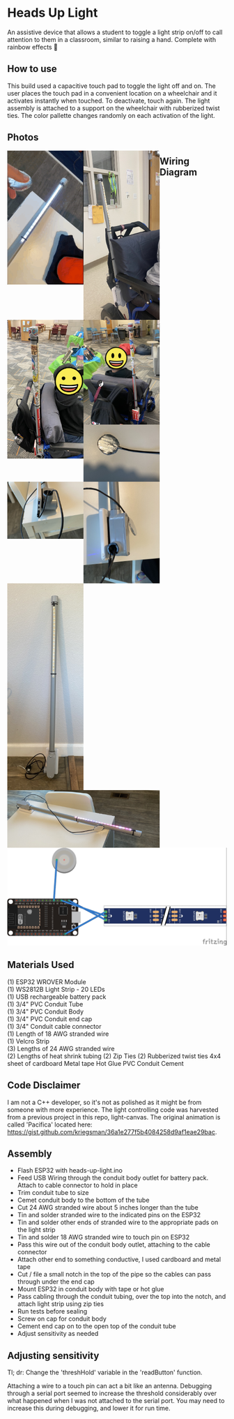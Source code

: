 # Heads Up Light
An assistive device that allows a student to toggle a light strip on/off to call attention to them in a classroom, similar to raising a hand. Complete with rainbow effects :rainbow:

## How to use
This build used a capacitive touch pad to toggle the light off and on. The user places the touch pad in a convenient location on a wheelchair and it activates instantly when touched. To deactivate, touch again. The light assembly is attached to a support on the wheelchair with rubberized twist ties. The color pallette changes randomly on each activation of the light.

## Photos
<img style="float:left" src="./images/light-gif.gif" width="175">
<img style="float:left" src="./images/completed_1.jpeg" width="175">
<img style="float:left" src="./images/completed_2.jpeg" width="175">
<img style="float:left" src="./images/completed_3.jpeg" width="175">
<img style="float:left" src="./images/completed_4.jpeg" width="175">
<img style="float:left" src="./images/completed_5.jpeg" width="175">
<img style="float:left" src="./images/completed_6.jpeg" width="175">
<img style="float:left" src="./images/completed_8.jpeg" width="175">
<img style="float:left" src="./images/completed_7.jpeg" width="350">


## Wiring Diagram
![Wiring Diagram](./images/fritzing-sketch.jpg)

## Materials Used
(1) ESP32 WROVER Module  
(1) WS2812B Light Strip - 20 LEDs  
(1) USB rechargeable battery pack  
(1) 3/4" PVC Conduit Tube  
(1) 3/4" PVC Conduit Body  
(1) 3/4" PVC Conduit end cap  
(1) 3/4" Conduit cable connector  
(1) Length of 18 AWG stranded wire  
(1) Velcro Strip  
(3) Lengths of 24 AWG stranded wire  
(2) Lengths of heat shrink tubing 
(2) Zip Ties
(2) Rubberized twist ties
4x4 sheet of cardboard 
Metal tape
Hot Glue
PVC Conduit Cement

## Code Disclaimer
I am not a C++ developer, so it's not as polished as it might be from someone with more experience. The light controlling code was harvested from a previous project in this repo, light-canvas. The original animation is called 'Pacifica' located here: https://gist.github.com/kriegsman/36a1e277f5b4084258d9af1eae29bac. 

## Assembly
- Flash ESP32 with heads-up-light.ino
- Feed USB Wiring through the conduit body outlet for battery pack. Attach to cable connector to hold in place
- Trim conduit tube to size
- Cemet conduit body to the bottom of the tube
- Cut 24 AWG stranded wire about 5 inches longer than the tube
- Tin and solder stranded wire to the indicated pins on the ESP32
- Tin and solder other ends of stranded wire to the appropriate pads on the light strip
- Tin and solder 18 AWG stranded wire to touch pin on ESP32
- Pass this wire out of the conduit body outlet, attaching to the cable connector
- Attach other end to something conductive, I used cardboard and metal tape
- Cut / file a small notch in the top of the pipe so the cables can pass through under the end cap
- Mount ESP32 in conduit body with tape or hot glue
- Pass cabling through the conduit tubing, over the top into the notch, and attach light strip using zip ties
- Run tests before sealing
- Screw on cap for conduit body
- Cement end cap on to the open top of the conduit tube
- Adjust sensitivity as needed

## Adjusting sensitivity
Tl; dr: Change the 'threshHold' variable in the 'readButton' function.

Attaching a wire to a touch pin can act a bit like an antenna. Debugging through a serial port seemed to increase the threshold considerably over what happened when I was not attached to the serial port. You may need to increase this during debugging, and lower it for run time.